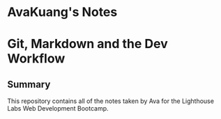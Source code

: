 # AvaKuang's Notes

# Git, Markdown and the Dev Workflow
<!-- # is use to represnt the size of the content 
###### This is an H6 header (smallest) -->

## Summary 

This repository contains all of the notes taken by Ava for the Lighthouse Labs Web Development Bootcamp.
